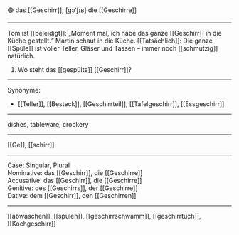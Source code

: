 🟢 das [[Geschirr]], [ɡəˈʃɪʁ]
die [[Geschirre]]

---

Tom ist [[beleidigt]]: „Moment mal, ich habe das ganze [[Geschirr]] in die Küche gestellt.“
Martin schaut in die Küche. [[Tatsächlich]]: Die ganze [[Spüle]] ist voller Teller, Gläser und Tassen – immer noch [[schmutzig]] natürlich.

1. Wo steht das [[gespülte]] [[Geschirr]]?

---

Synonyme:

- [[Teller]], [[Besteck]], [[Geschirrteil]], [[Tafelgeschirr]], [[Essgeschirr]]

---

dishes, tableware, crockery

---

[[Ge]], [[schirr]]

---

Case: Singular, Plural  
Nominative: das [[Geschirr]], die [[Geschirre]]  
Accusative: das [[Geschirr]], die [[Geschirre]]  
Genitive: des [[Geschirrs]], der [[Geschirre]]  
Dative: dem [[Geschirr]], den [[Geschirren]]

---

[[abwaschen]], [[spülen]], [[geschirrschwamm]], [[geschirrtuch]], [[Kochgeschirr]]
